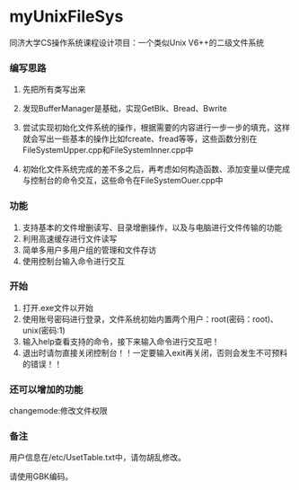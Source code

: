 # myUnixFileSys

同济大学CS操作系统课程设计项目：一个类似Unix V6++的二级文件系统

### 编写思路

1. 先把所有类写出来

2. 发现BufferManager是基础，实现GetBlk、Bread、Bwrite

3. 尝试实现初始化文件系统的操作，根据需要的内容进行一步一步的填充，这样就会写出一些基本的操作比如fcreate、fread等等，这些函数分别在FileSystemUpper.cpp和FileSystemInner.cpp中

4. 初始化文件系统完成的差不多之后，再考虑如何构造函数、添加变量以便完成与控制台的命令交互，这些命令在FileSystemOuer.cpp中

### 功能

1. 支持基本的文件增删读写、目录增删操作，以及与电脑进行文件传输的功能
2. 利用高速缓存进行文件读写
3. 简单多用户多用户组的管理和文件存访
4. 使用控制台输入命令进行交互

### 开始

1. 打开.exe文件以开始
2. 使用账号密码进行登录，文件系统初始内置两个用户：root(密码：root)、unix(密码:1)
3. 输入help查看支持的命令，接下来输入命令进行交互吧！
4. 退出时请勿直接关闭控制台！！一定要输入exit再关闭，否则会发生不可预料的错误！！

### 还可以增加的功能

changemode:修改文件权限

### 备注

用户信息在/etc/UsetTable.txt中，请勿胡乱修改。

请使用GBK编码。

